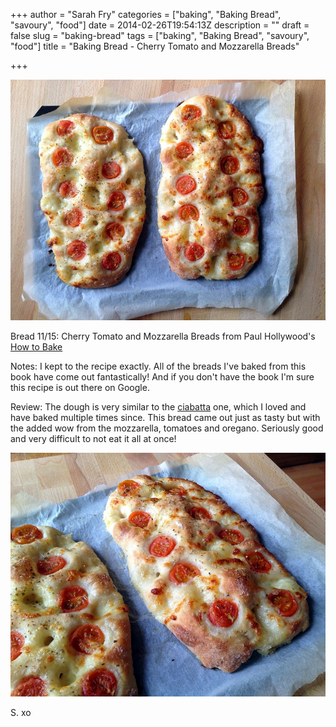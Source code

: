 +++
author = "Sarah Fry"
categories = ["baking", "Baking Bread", "savoury", "food"]
date = 2014-02-26T19:54:13Z
description = ""
draft = false
slug = "baking-bread"
tags = ["baking", "Baking Bread", "savoury", "food"]
title = "Baking Bread - Cherry Tomato and Mozzarella Breads"

+++


![Cherry Tomato and Mozzarella Breads](/images/2014/Feb/Cherry_Tomato_and_Mozzarella_Breads.JPG)

Bread 11/15: Cherry Tomato and Mozzarella Breads from Paul Hollywood's [How to Bake](http://www.amazon.co.uk/gp/product/140881949X/)

Notes: I kept to the recipe exactly. All of the breads I've baked from this book have come out fantastically! And if you don't have the book I'm sure this recipe is out there on Google.

Review: The dough is very similar to the [ciabatta](https://yayfryday.com/post/baking-bread-ciabatta/) one, which I loved and have baked multiple times since. This bread came out just as tasty but with the added wow from the mozzarella, tomatoes and oregano. Seriously good and very difficult to not eat it all at once!

![Cherry Tomato and Mozzarella Breads](/images/2014/Feb/Cherry_Tomato_and_Mozzarella_Breads_1.JPG)

S. xo

